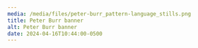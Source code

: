 ```yaml
---
media: /media/files/peter-burr_pattern-language_stills.png
title: Peter Burr banner
alt: Peter Burr banner
date: 2024-04-16T10:44:00-0500
---
```


